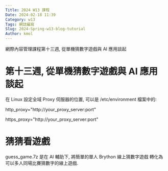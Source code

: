 ```yaml
---
Title: 2024 W13 課程
Date: 2024-02-18 11:39
Category: w13
Tags: 網誌編寫
Slug: 2024-Spring-w13-blog-tutorial
Author: kmol
---
```


網際內容管理課程第十三週, 從單機猜數字遊戲與 AI 應用談起

<!-- PELICAN_END_SUMMARY -->

# 第十三週, 從單機猜數字遊戲與 AI 應用談起
在 Linux 設定全域 Proxy 伺服器的位置, 可以是 /etc/environment 檔案中的:

http_proxy="http://your_proxy_server:port"

https_proxy="http://your_proxy_server:port"

# 猜猜看遊戲
guess_game.7z 是在 AI 輔助下, 將簡單的單人 Brython 線上猜數字遊戲 轉化為可以多人同場比賽猜數字的線上遊戲.